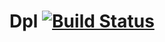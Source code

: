 # Dpl [![Build Status](https://travis-ci.org/giltsl/travis-test.svg?branch=testfairy)](https://travis-ci.org/giltsl/travis-test.svg?branch=testfairy) 
